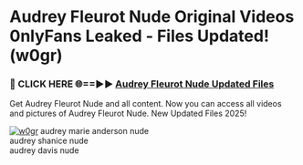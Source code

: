 # Audrey Fleurot Nude Original Videos 0nlyFans Leaked - Files Updated! (w0gr)

<h3>🔴 CLICK HERE 🌐==►► <a href="https://tinyurl.com/5h6xmrr3" rel="nofollow">Audrey Fleurot Nude Updated Files</a></h3>

Get Audrey Fleurot Nude and all content. Now you can access all videos and pictures of Audrey Fleurot Nude. New Updated Files 2025!

[![w0gr](https://i.imgur.com/KVD873Z.gif)](https://tinyurl.com/5h6xmrr3)
audrey marie anderson nude<br>
audrey shanice nude<br>
audrey davis nude